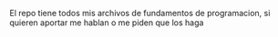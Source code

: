 El repo tiene todos mis archivos de fundamentos de programacion, si quieren aportar me hablan o me piden que los haga
